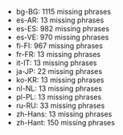- bg-BG: 1115 missing phrases
- es-AR: 13 missing phrases
- es-ES: 982 missing phrases
- es-VE: 970 missing phrases
- fi-FI: 967 missing phrases
- fr-FR: 13 missing phrases
- it-IT: 13 missing phrases
- ja-JP: 22 missing phrases
- ko-KR: 13 missing phrases
- nl-NL: 13 missing phrases
- pl-PL: 13 missing phrases
- ru-RU: 33 missing phrases
- zh-Hans: 13 missing phrases
- zh-Hant: 150 missing phrases

